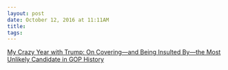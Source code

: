 ```yaml
---
layout: post
date: October 12, 2016 at 11:11AM
title:
tags:
---
```

[My Crazy Year with Trump: On Covering—and Being Insulted By—the Most Unlikely Candidate in GOP History](http://www.marieclaire.com/politics/a21997/donald-trump-katy-tur/) 
 
